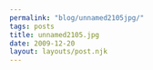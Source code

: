 ```yaml
---
permalink: "blog/unnamed2105jpg/"
tags: posts
title: unnamed2105.jpg
date: 2009-12-20
layout: layouts/post.njk
---
```


